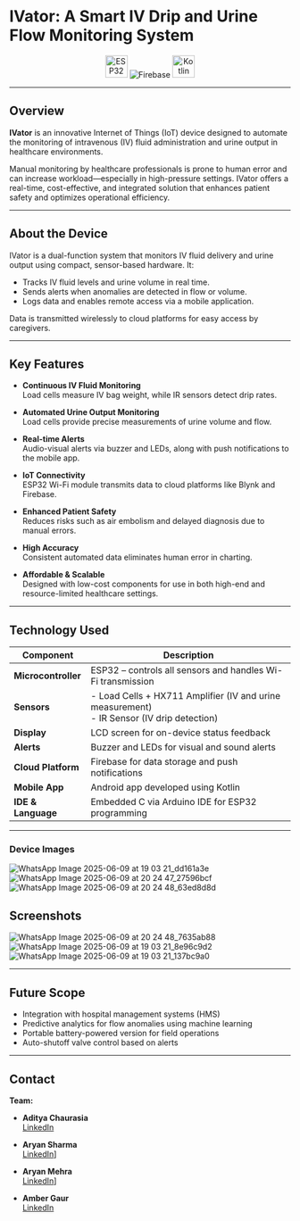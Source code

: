 # IVator: A Smart IV Drip and Urine Flow Monitoring System

<p align="center">
  <img src="https://upload.wikimedia.org/wikipedia/commons/3/38/ESP32_chip_pinout.png" alt="ESP32" height="40"/>
  <img src="https://img.icons8.com/ios/40/000000/firebase.png" alt="Firebase"/>
  <img src="https://upload.wikimedia.org/wikipedia/commons/7/74/Kotlin_Icon.png" alt="Kotlin" height="40"/>
</p>

---

## Overview

**IVator** is an innovative Internet of Things (IoT) device designed to automate the monitoring of intravenous (IV) fluid administration and urine output in healthcare environments.

Manual monitoring by healthcare professionals is prone to human error and can increase workload—especially in high-pressure settings. IVator offers a real-time, cost-effective, and integrated solution that enhances patient safety and optimizes operational efficiency.

---

## About the Device

IVator is a dual-function system that monitors IV fluid delivery and urine output using compact, sensor-based hardware. It:

- Tracks IV fluid levels and urine volume in real time.
- Sends alerts when anomalies are detected in flow or volume.
- Logs data and enables remote access via a mobile application.

Data is transmitted wirelessly to cloud platforms for easy access by caregivers.

---

## Key Features

- **Continuous IV Fluid Monitoring**  
  Load cells measure IV bag weight, while IR sensors detect drip rates.

- **Automated Urine Output Monitoring**  
  Load cells provide precise measurements of urine volume and flow.

- **Real-time Alerts**  
  Audio-visual alerts via buzzer and LEDs, along with push notifications to the mobile app.

- **IoT Connectivity**  
  ESP32 Wi-Fi module transmits data to cloud platforms like Blynk and Firebase.

- **Enhanced Patient Safety**  
  Reduces risks such as air embolism and delayed diagnosis due to manual errors.

- **High Accuracy**  
  Consistent automated data eliminates human error in charting.

- **Affordable & Scalable**  
  Designed with low-cost components for use in both high-end and resource-limited healthcare settings.

---

## Technology Used

| Component              | Description                                                                 |
|------------------------|------------------------------------------------------------------------------|
| **Microcontroller** | ESP32 – controls all sensors and handles Wi-Fi transmission         |
| **Sensors**            | - Load Cells + HX711 Amplifier (IV and urine measurement)  <br> - IR Sensor (IV drip detection) |
| **Display**            | LCD screen for on-device status feedback                                     |
| **Alerts**             | Buzzer and LEDs for visual and sound alerts                                  |
| **Cloud Platform** | Firebase for data storage and push notifications                     |                      |
|  **Mobile App** | Android app developed using Kotlin                                  |
| **IDE & Language**     | Embedded C via Arduino IDE for ESP32 programming                             |

---

### Device Images
![WhatsApp Image 2025-06-09 at 19 03 21_dd161a3e](https://github.com/user-attachments/assets/158b7218-e830-40e9-8fb8-856b2a3a3a2d)
![WhatsApp Image 2025-06-09 at 20 24 47_27596bcf](https://github.com/user-attachments/assets/757796b2-564e-4cc3-b945-2328210d7075)
![WhatsApp Image 2025-06-09 at 20 24 48_63ed8d8d](https://github.com/user-attachments/assets/7901e1be-01e7-4451-97b5-58e7e5be38d1)

## Screenshots  
![WhatsApp Image 2025-06-09 at 20 24 48_7635ab88](https://github.com/user-attachments/assets/f77a3276-1dda-40b4-9d42-f83b461e7553)
![WhatsApp Image 2025-06-09 at 19 03 21_8e96c9d2](https://github.com/user-attachments/assets/65379757-2afe-40dc-b890-d990e95beaac)
![WhatsApp Image 2025-06-09 at 19 03 21_137bc9a0](https://github.com/user-attachments/assets/01b0bf35-7ca1-46be-9449-3a271337b299)


---

## Future Scope

- Integration with hospital management systems (HMS)
- Predictive analytics for flow anomalies using machine learning
- Portable battery-powered version for field operations
- Auto-shutoff valve control based on alerts

---

## Contact

**Team:**  

- **Aditya Chaurasia**  
  [LinkedIn](https://www.linkedin.com/in/ad84a/)

- **Aryan Sharma**  
  [LinkedIn](https://www.linkedin.com/in/aryan-sharma-profile/)]

- **Aryan Mehra**  
  [LinkedIn](https://www.linkedin.com/in/aryan-mehra-profile/)]
- **Amber Gaur**  
  [LinkedIn](https://www.linkedin.com/in/amber-gaur-profile/) 

